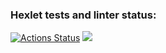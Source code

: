 ### Hexlet tests and linter status:
[![Actions Status](https://github.com/Melfeynman/frontend-project-44/workflows/hexlet-check/badge.svg)](https://github.com/Melfeynman/frontend-project-44/actions)
<a href="https://codeclimate.com/github/Melfeynman/frontend-project-44/maintainability"><img src="https://api.codeclimate.com/v1/badges/5dbd71a0fc9913ff034d/maintainability" /></a>
